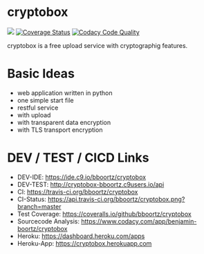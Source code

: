 # cryptobox
<a href='https://travis-ci.org/sebdah/git-pylint-commit-hook'><img src='https://secure.travis-ci.org/bboortz/cryptobox.png?branch=master'></a>
[![Coverage Status](https://coveralls.io/repos/github/bboortz/cryptobox/badge.svg?branch=master)](https://coveralls.io/github/bboortz/cryptobox?branch=master)
[![Codacy Code Quality](https://www.codacy.com/project/badge/25cb5d1410c7497cb057d887d1f3ea23)](https://www.codacy.com/app/benjamin-boortz/cryptobox/dashboard)

cryptobox is a free upload service with cryptographig features. 

# Basic Ideas
* web application written in python
* one simple start file
* restful service
* with upload
* with transparent data encryption 
* with TLS transport encryption




# DEV / TEST / CICD Links
* DEV-IDE: https://ide.c9.io/bboortz/cryptobox
* DEV-TEST: http://cryptobox-bboortz.c9users.io/api
* CI: https://travis-ci.org/bboortz/cryptobox
* CI-Status: https://api.travis-ci.org/bboortz/cryptobox.png?branch=master
* Test Coverage: https://coveralls.io/github/bboortz/cryptobox
* Sourcecode Analysis: https://www.codacy.com/app/benjamin-boortz/cryptobox 
* Heroku: https://dashboard.heroku.com/apps
* Heroku-App: https://cryptobox.herokuapp.com
